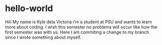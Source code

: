 # hello-world
Hiii
My name is Kyle dela Victoria i'm a student at PSU and wants to learn more about coding. I wish this semester no problems will occur like how the first semester was with
us. Here I am commiting a change to my branch since I wrote something about myself.
